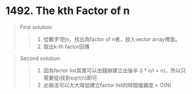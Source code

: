 # 1492. The kth Factor of n
> First solution:
>> 1. 從數字1到n，找出為factor of n者，放入vector array裡面。  
>> 2. 取出k-th factor回傳  

> Second solution:
>> 1. 因為factor list其實可以由錢辦建立出後半 (i * n/i = n)，所以只需要從i找到sqrt(n)即可  
>> 2. 此做法可以大大降低建立factor list的時間複雜度 < O(N)
